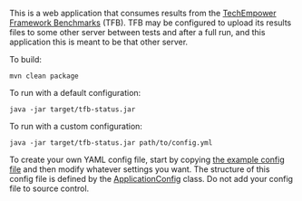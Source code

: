 This is a web application that consumes results from the [TechEmpower Framework
Benchmarks](https://github.com/TechEmpower/FrameworkBenchmarks) (TFB).  TFB may
be configured to upload its results files to some other server between tests and
after a full run, and this application this is meant to be that other server.

To build:

```
mvn clean package
```

To run with a default configuration:

```
java -jar target/tfb-status.jar
```

To run with a custom configuration:

```
java -jar target/tfb-status.jar path/to/config.yml
```

To create your own YAML config file, start by copying [the example config
file](example-config.yml) and then modify whatever settings you want.  The
structure of this config file is defined by the
[ApplicationConfig](src/main/java/tfb/status/config/ApplicationConfig.java)
class.  Do not add your config file to source control.
